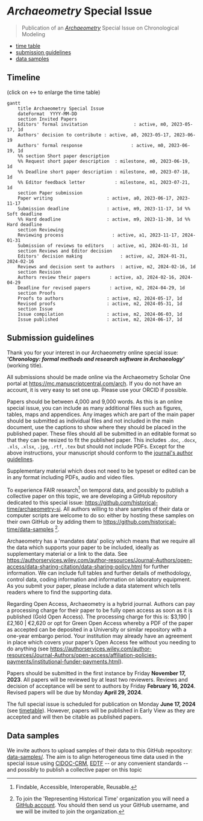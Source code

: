 # *Archaeometry* Special Issue
> Publication of an [*Archaeometry*](https://onlinelibrary.wiley.com/page/journal/14754754/homepage/productinformation.html) Special Issue on Chronological Modeling

- [time table](https://github.com/historical-time/archaeometry-si#timeline)
- [submission guidelines](https://github.com/historical-time/archaeometry-si/tree/main#submission-guidelines)
- [data samples](https://github.com/historical-time/archaeometry-si#data-samples)

## Timeline

(click on ↔️ to enlarge the time table)

```mermaid
gantt
    title Archaeometry Special Issue
    dateFormat  YYYY-MM-DD
    section Invited Papers
    Editors' formal invitation                 : active, m0, 2023-05-17, 1d
    Authors' decision to contribute : active, a0, 2023-05-17, 2023-06-19
    Authors' formal response                  : active, m0, 2023-06-19, 1d
    %% section Short paper description
    %% Request short paper description  : milestone, m0, 2023-06-19, 1d
    %% Deadline short paper description : milestone, m0, 2023-07-18, 1d
    %% Editor feedback letter           : milestone, m1, 2023-07-21, 1d
    section Paper submission
    Paper writing                    : active, a0, 2023-06-17, 2023-11-17
    Submission deadline              : active, m9, 2023-11-17, 1d %% Soft deadline
    %% Hard deadline                 : active, m9, 2023-11-30, 1d %% Hard deadline
    section Reviewing
    Reviewing process                  : active, a1, 2023-11-17, 2024-01-31
    Submission of reviews to editors   : active, m1, 2024-01-31, 1d
    section Reviews and Editor decision
    Editors' decision making              : active, a2, 2024-01-31, 2024-02-16
    Reviews and decision sent to authors  : active, m2, 2024-02-16, 1d
    section Revision
    Authors review their papers       : active, a3, 2024-02-16, 2024-04-29
    Deadline for revised papers       : active, m2, 2024-04-29, 1d
    section Proofs
    Proofs to authors                : active, m2, 2024-05-17, 1d
    Revised proofs                   : active, m2, 2024-05-31, 1d
    section Issue
    Issue compilation                : active, m2, 2024-06-03, 1d
    Issue published                  : active, m2, 2024-06-17, 1d
```

## Submission guidelines

Thank you for your interest in our Archaeometry online special issue: ***'Chronology: formal methods and research software in Archaeology'*** (working title).

All submissions should be made online via the Archaeometry Scholar One portal at https://mc.manuscriptcentral.com/arch. If you do not have an account, it is very easy to set one up. Please use your ORCID if possible.

Papers should be between 4,000 and 9,000 words. As this is an online special issue, you can include as many additional files such as figures, tables, maps and appendices. Any images which are part of the main paper should be submitted as individual files and not included in the main document, use the captions to show where they should be placed in the published paper. These files should all be submitted in an editable format so that they can be resized to fit the published paper. This includes `.doc`, `.docx`, `.xls`, `.xlsx`, `.jpg`, `.rtf`, `.tex` but should not include PDFs. Except for the above instructions, your manuscript should conform to the [journal's author guidelines](https://onlinelibrary.wiley.com/page/journal/14754754/homepage/forauthors.html).

Supplementary material which does not need to be typeset or edited can be in any format including PDFs, audio and video files.

To experience FAIR research[^2] on temporal data, and possibly to publish a collective paper on this topic, we are developing a GitHub repository dedicated to this special issue: https://github.com/historical-time/archaeometry-si. All authors willing to share samples of their data or computer scripts are welcome to do so: either by hosting these samples on their own GitHub or by adding them to https://github.com/historical-time/data-samples [^1].

Archaeometry has a 'mandates data' policy which means that we require all the data which supports your paper to be included, ideally as supplementary material or a link to the data. See https://authorservices.wiley.com/author-resources/Journal-Authors/open-access/data-sharing-citation/data-sharing-policy.html for further information. We can include full tables and further details of methodology, control data, coding information and information on laboratory equipment. As you submit your paper, please include a data statement which tells readers where to find the supporting data.

Regarding Open Access, Archaeometry is a hybrid journal. Authors can pay a processing charge for their paper to be fully open access as soon as it is published (Gold Open Access). The processing charge for this is: $3,190 | £2,160 | €2,620 or opt for Green Open Access whereby a PDF of the paper as accepted can be deposited in a University or similar repository with a one-year embargo period.
Your institution may already have an agreement in place which covers your paper’s Open Access fee without you needing to do anything (see https://authorservices.wiley.com/author-resources/Journal-Authors/open-access/affiliation-policies-payments/institutional-funder-payments.html).

Papers should be submitted in the first instance by Friday **November 17, 2023**. All papers will be reviewed by at least two reviewers. Reviews and decision of acceptance will be sent to authors by Friday **February 16, 2024**. Revised papers will be due by Monday **April 29, 2024**.

The full special issue is scheduled for publication on Monday **June 17, 2024** (see [timetable](#timeline)). However, papers will be published in Early View as they are accepted and will then be citable as published papers.

## Data samples

We invite authors to upload samples of their data to this GitHub repository: [data-samples/](https://github.com/historical-time/data-samples#examples-of-historical-time-representation). The aim is to align heterogeneous time data used in the special issue using [CIDOC-CRM](https://github.com/historical-time/projects-tools-standards/tree/main/standards/cidoc-crm), [EDTF](https://github.com/historical-time/projects-tools-standards/tree/main/standards/edtf) -- or any convenient standards -- and possibly to publish a collective paper on this topic

[^1]: To join the 'Representing Historical Time' organization you will need a [GitHub account](https://github.com/). You should then send us your GitHub username, and we will be invited to join the organization.
[^2]: Findable, Accessible, Interoperable, Reusable.
